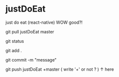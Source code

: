 # justDoEat
just do eat (react-native)
WOW good?!

git pull justDoEat master

git status

git add .

git commit -m "message"

git push justDoEat +master ( write '+' or not ? )
                   ↑ here  
